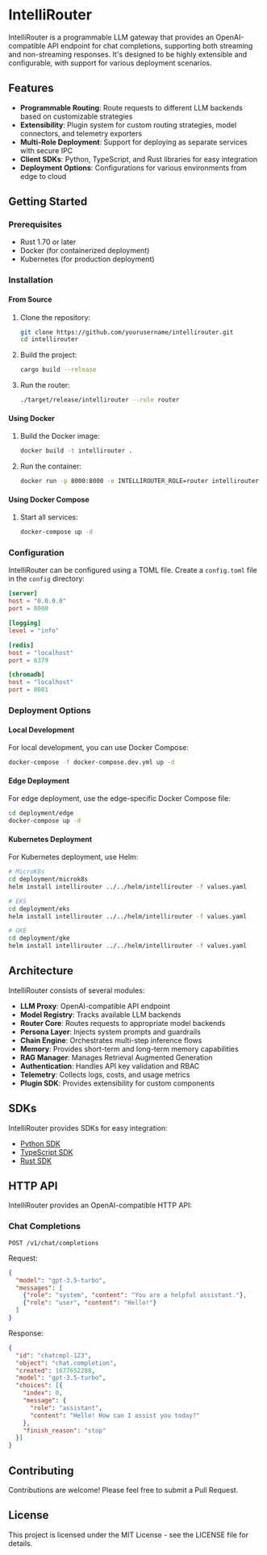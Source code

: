# IntelliRouter

IntelliRouter is a programmable LLM gateway that provides an OpenAI-compatible API endpoint for chat completions, supporting both streaming and non-streaming responses. It's designed to be highly extensible and configurable, with support for various deployment scenarios.

## Features

- **Programmable Routing**: Route requests to different LLM backends based on customizable strategies
- **Extensibility**: Plugin system for custom routing strategies, model connectors, and telemetry exporters
- **Multi-Role Deployment**: Support for deploying as separate services with secure IPC
- **Client SDKs**: Python, TypeScript, and Rust libraries for easy integration
- **Deployment Options**: Configurations for various environments from edge to cloud

## Getting Started

### Prerequisites

- Rust 1.70 or later
- Docker (for containerized deployment)
- Kubernetes (for production deployment)

### Installation

#### From Source

1. Clone the repository:
   ```bash
   git clone https://github.com/yourusername/intellirouter.git
   cd intellirouter
   ```

2. Build the project:
   ```bash
   cargo build --release
   ```

3. Run the router:
   ```bash
   ./target/release/intellirouter --role router
   ```

#### Using Docker

1. Build the Docker image:
   ```bash
   docker build -t intellirouter .
   ```

2. Run the container:
   ```bash
   docker run -p 8000:8000 -e INTELLIROUTER_ROLE=router intellirouter
   ```

#### Using Docker Compose

1. Start all services:
   ```bash
   docker-compose up -d
   ```

### Configuration

IntelliRouter can be configured using a TOML file. Create a `config.toml` file in the `config` directory:

```toml
[server]
host = "0.0.0.0"
port = 8000

[logging]
level = "info"

[redis]
host = "localhost"
port = 6379

[chromadb]
host = "localhost"
port = 8001
```

### Deployment Options

#### Local Development

For local development, you can use Docker Compose:

```bash
docker-compose -f docker-compose.dev.yml up -d
```

#### Edge Deployment

For edge deployment, use the edge-specific Docker Compose file:

```bash
cd deployment/edge
docker-compose up -d
```

#### Kubernetes Deployment

For Kubernetes deployment, use Helm:

```bash
# MicroK8s
cd deployment/microk8s
helm install intellirouter ../../helm/intellirouter -f values.yaml

# EKS
cd deployment/eks
helm install intellirouter ../../helm/intellirouter -f values.yaml

# GKE
cd deployment/gke
helm install intellirouter ../../helm/intellirouter -f values.yaml
```

## Architecture

IntelliRouter consists of several modules:

- **LLM Proxy**: OpenAI-compatible API endpoint
- **Model Registry**: Tracks available LLM backends
- **Router Core**: Routes requests to appropriate model backends
- **Persona Layer**: Injects system prompts and guardrails
- **Chain Engine**: Orchestrates multi-step inference flows
- **Memory**: Provides short-term and long-term memory capabilities
- **RAG Manager**: Manages Retrieval Augmented Generation
- **Authentication**: Handles API key validation and RBAC
- **Telemetry**: Collects logs, costs, and usage metrics
- **Plugin SDK**: Provides extensibility for custom components

## SDKs

IntelliRouter provides SDKs for easy integration:

- [Python SDK](sdk/python/README.md)
- [TypeScript SDK](sdk/typescript/README.md)
- [Rust SDK](sdk/rust/README.md)

## HTTP API

IntelliRouter provides an OpenAI-compatible HTTP API:

### Chat Completions

```
POST /v1/chat/completions
```

Request:
```json
{
  "model": "gpt-3.5-turbo",
  "messages": [
    {"role": "system", "content": "You are a helpful assistant."},
    {"role": "user", "content": "Hello!"}
  ]
}
```

Response:
```json
{
  "id": "chatcmpl-123",
  "object": "chat.completion",
  "created": 1677652288,
  "model": "gpt-3.5-turbo",
  "choices": [{
    "index": 0,
    "message": {
      "role": "assistant",
      "content": "Hello! How can I assist you today?"
    },
    "finish_reason": "stop"
  }]
}
```

## Contributing

Contributions are welcome! Please feel free to submit a Pull Request.

## License

This project is licensed under the MIT License - see the LICENSE file for details.